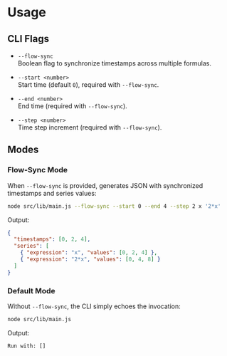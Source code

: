 # Usage

## CLI Flags

- `--flow-sync`  
  Boolean flag to synchronize timestamps across multiple formulas.

- `--start <number>`  
  Start time (default `0`), required with `--flow-sync`.

- `--end <number>`  
  End time (required with `--flow-sync`).

- `--step <number>`  
  Time step increment (required with `--flow-sync`).

## Modes

### Flow-Sync Mode

When `--flow-sync` is provided, generates JSON with synchronized timestamps and series values:

```bash
node src/lib/main.js --flow-sync --start 0 --end 4 --step 2 x '2*x'
```

Output:
```json
{
  "timestamps": [0, 2, 4],
  "series": [
    { "expression": "x", "values": [0, 2, 4] },
    { "expression": "2*x", "values": [0, 4, 8] }
  ]
}
```

### Default Mode

Without `--flow-sync`, the CLI simply echoes the invocation:

```bash
node src/lib/main.js
```

Output:
```
Run with: []
```
